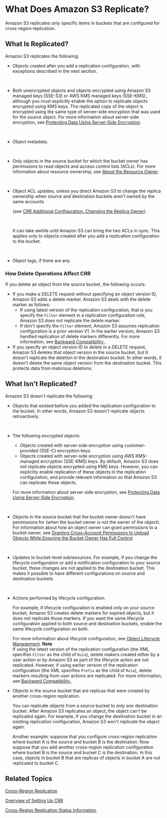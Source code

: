 # What Does Amazon S3 Replicate?<a name="crr-what-is-isnot-replicated"></a>

Amazon S3 replicates only specific items in buckets that are configured for cross\-region replication\. 

## What Is Replicated?<a name="crr-what-is-replicated"></a>

Amazon S3 replicates the following:
+ Objects created after you add a replication configuration, with exceptions described in the next section\.

   
+ Both unencrypted objects and objects encrypted using Amazon S3 managed keys \(SSE\-S3\) or AWS KMS managed keys \(SSE\-KMS\), although you must explicitly enable the option to replicate objects encrypted using KMS keys\. The replicated copy of the object is encrypted using the same type of server\-side encryption that was used for the source object\. For more information about server\-side encryption, see [Protecting Data Using Server\-Side Encryption](serv-side-encryption.md)\.

   
+ Object metadata\.

   
+ Only objects in the source bucket for which the bucket owner has permissions to read objects and access control lists \(ACLs\)\. For more information about resource ownership, see [About the Resource Owner](access-control-overview.md#about-resource-owner)\.

   
+ Object ACL updates, unless you direct Amazon S3 to change the replica ownership when source and destination buckets aren't owned by the same accounts 

   \(see [CRR Additional Configuration: Changing the Replica Owner](crr-change-owner.md)\)\. 

   

  It can take awhile until Amazon S3 can bring the two ACLs in sync\. This applies only to objects created after you add a replication configuration to the bucket\.

   
+  Object tags, if there are any\.

### How Delete Operations Affect CRR<a name="crr-delete-op"></a>

If you delete an object from the source bucket, the following occurs:
+ If you make a DELETE request without specifying an object version ID, Amazon S3 adds a delete marker\. Amazon S3 deals with the delete marker as follows:
  + If using latest version of the replication configuration, that is you specify the `Filter` element in a replication configuration rule, Amazon S3 does not replicate the delete marker\.
  + If don't specify the `Filter` element, Amazon S3 assumes replication configuration is a prior version V1\. In the earlier version, Amazon S3 handled replication of delete markers differently\. For more information, see [Backward Compatibility ](crr-add-config.md#crr-backward-compat-considerations)\. 
+ If you specify an object version ID to delete in a DELETE request, Amazon S3 deletes that object version in the source bucket, but it doesn't replicate the deletion in the destination bucket\. In other words, it doesn't delete the same object version from the destination bucket\. This protects data from malicious deletions\. 

## What Isn't Replicated?<a name="crr-what-is-not-replicated"></a>

Amazon S3 doesn't replicate the following:
+  Objects that existed before you added the replication configuration to the bucket\. In other words, Amazon S3 doesn't replicate objects retroactively\.

   
+ The following encrypted objects:
  + Objects created with server\-side encryption using customer\-provided \(SSE\-C\) encryption keys\.
  + Objects created with server\-side encryption using AWS KMS–managed encryption \(SSE\-KMS\) keys\. By default, Amazon S3 does not replicate objects encrypted using KMS keys\. However, you can explicitly enable replication of these objects in the replication configuration, and provide relevant information so that Amazon S3 can replicate these objects\. 

   For more information about server\-side encryption, see [Protecting Data Using Server\-Side Encryption](serv-side-encryption.md)\. 

   
+ Objects in the source bucket that the bucket owner doesn't have permissions for \(when the bucket owner is not the owner of the object\)\. For information about how an object owner can grant permissions to a bucket owner, see [Granting Cross\-Account Permissions to Upload Objects While Ensuring the Bucket Owner Has Full Control](example-bucket-policies.md#example-bucket-policies-use-case-8)\.

   
+ Updates to bucket\-level subresources\. For example, if you change the lifecycle configuration or add a notification configuration to your source bucket, these changes are not applied to the destination bucket\. This makes it possible to have different configurations on source and destination buckets\. 

   
+ Actions performed by lifecycle configuration\. 

  For example, if lifecycle configuration is enabled only on your source bucket, Amazon S3 creates delete markers for expired objects, but it does not replicate those markers\. If you want the same lifecycle configuration applied to both source and destination buckets, enable the same lifecycle configuration on both\.

  For more information about lifecycle configuration, see [Object Lifecycle Management](object-lifecycle-mgmt.md)\.
**Note**  
If using the latest version of the replication configuration \(the XML specifies `Filter` as the child of `Rule`\), delete makers created either by a user action or by Amazon S3 as part of the lifecycle action are not replicated\. However, if using earlier version of the replication configuration \(the XML specifies `Prefix` as the child of `Rule`\), delete markers resulting from user actions are replicated\. For more information, see [Backward Compatibility ](crr-add-config.md#crr-backward-compat-considerations)\.
+ Objects in the source bucket that are replicas that were created by another cross\-region replication\.

  You can replicate objects from a source bucket to *only one* destination bucket\. After Amazon S3 replicates an object, the object can't be replicated again\. For example, if you change the destination bucket in an existing replication configuration, Amazon S3 won't replicate the object again\.

  Another example: suppose that you configure cross\-region replication where bucket A is the source and bucket B is the destination\. Now suppose that you add another cross\-region replication configuration where bucket B is the source and bucket C is the destination\. In this case, objects in bucket B that are replicas of objects in bucket A are not replicated to bucket C\. 

## Related Topics<a name="crr-whatis-isnot-related-topics"></a>

[Cross\-Region Replication](crr.md)

[Overview of Setting Up CRR ](crr-how-setup.md)

[Cross\-Region Replication Status Information](crr-status.md)